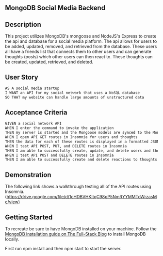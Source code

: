 ## MongoDB Social Media Backend

## Description

This project utilizes MongoDB's mongoose and NodeJS's Express to create the api and database for a social media platform.  The api allows for users to be added, updated, removed, and retrieved from the database.  These users all have a friends list that connects them to other users and can generate thoughts (posts) which other users can then react to.  These thoughts can be created, updated, retrieved, and deleted.

## User Story

```md
AS A social media startup
I WANT an API for my social network that uses a NoSQL database
SO THAT my website can handle large amounts of unstructured data
```

## Acceptance Criteria

```md
GIVEN a social network API
WHEN I enter the command to invoke the application
THEN my server is started and the Mongoose models are synced to the MongoDB database
WHEN I open API GET routes in Insomnia for users and thoughts
THEN the data for each of these routes is displayed in a formatted JSON
WHEN I test API POST, PUT, and DELETE routes in Insomnia
THEN I am able to successfully create, update, and delete users and thoughts in my database
WHEN I test API POST and DELETE routes in Insomnia
THEN I am able to successfully create and delete reactions to thoughts and add and remove friends to a user’s friend list
```

## Demonstration

The following link shows a walkthrough testing all of the API routes using Insomnia. (https://drive.google.com/file/d/1cHDBVHKltqC98pP5NmRYYMMToWrzasMc/view)

## Getting Started

To recreate be sure to have MongoDB installed on your machine. Follow the [MongoDB installation guide on The Full-Stack Blog](https://coding-boot-camp.github.io/full-stack/mongodb/how-to-install-mongodb) to install MongoDB locally.

First run npm install and then npm start to start the server.